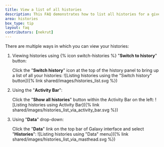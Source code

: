 ```yaml
---
title: View a list of all histories
description: This FAQ demonstrates how to list all histories for a given user
area: histories
box_type: tip
layout: faq
contributors: [nekrut]
---
```


There are multiple ways in which you can view your histories:

1. Viewing histories using {% icon switch-histories %} "**Switch to history**" button:

   Click the "**Switch history**" icon at the top of the history panel to bring up a list of all your histories:
   ![Listing histories using the "Switch history" button]({% link shared/images/histories_list.svg %})

2. Using the "**Activity Bar**":

   Click the "**Show all histories**" button within the Activity Bar on the left:
   ![Listing histories using Activity Bar]({% link shared/images/histories_list_via_activity_bar.svg %})

3. Using "**Data**" drop-down:

   Click the "**Data**" link on the top bar of Galaxy interface and select "**Histories**":
   ![Listing histories using "Data" menu]({% link shared/images/histories_list_via_masthead.svg %})


<!-- Original drawing for histories_list.svg = https://docs.google.com/drawings/d/1fiMTFt4q1DwJllnxjddG0LA-XwKkxyXfPlOqUHteX_k/edit?usp=sharing -->
<!-- Original drawing for histories_list_via_activity_bar.svg = https://docs.google.com/drawings/d/1YyUMe6hhhejhRaqFEBmG_NwUS_9VXFZY2uYSoUNlFwY/edit?usp=sharing -->
<!-- Original drawing for histories_list_via_mesthead.svg = https://docs.google.com/drawings/d/1ReFUBwfVlbrKz0pJqY0xxnbb3EjRYJRzoq9bi1NqH-w/edit?usp=sharing -->